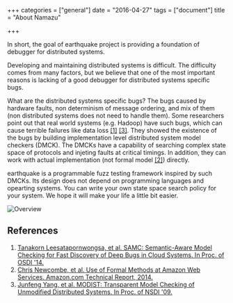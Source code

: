 +++
categories = ["general"]
date = "2016-04-27"
tags = ["document"]
title = "About Namazu"

+++

In short, the goal of earthquake project is providing a foundation of debugger for distributed systems.

Developing and maintaining distributed systems is difficult. 
The difficulty comes from many factors, 
but we believe that one of the most important reasons is lacking of a good debugger for distributed systems specific bugs.

What are the distributed systems specific bugs?
The bugs caused by hardware faults, non determinism of message ordering, and mix of them
(non distributed systems does not need to handle them).
Some researchers point out that real world systems (e.g. Hadoop) have such bugs, 
which can cause terrible failures like data loss [\[1\]][1] [\[3\]][3]. 
They showed the existence of the bugs by building implementation level distributed system model checkers (DMCK).
The DMCKs have a capability of searching complex state space of protocols and injeting faults at critical timings.
In addition, they can work with actual implementation (not formal model [\[2\]][2]) directly.

earthquake is a programmable fuzz testing framework inspired by such DMCKs.
Its design does not depend on programming languages and opearting systems.
You can write your own state space search policy for your system.
We hope it will make your life a little bit easier.

![Overview](/earthquake/images/overview.png)

[1]: https://www.usenix.org/conference/osdi14/technical-sessions/presentation/leesatapornwongsa "Tanakorn Leesatapornwongsa, et al. SAMC: Semantic-Aware Model Checking for Fast Discovery of Deep Bugs in Cloud Systems. In Proc. of OSDI '14."
[2]: http://research.microsoft.com/en-us/um/people/lamport/tla/formal-methods-amazon.pdf "Chris Newcombe, et al. Use of Formal Methods at Amazon Web Services. Amazon.com Technical Report, 2014."
[3]: https://www.usenix.org/legacy/event/nsdi09/tech/full_papers/yang/yang.pdf "Junfeng Yang, et al. MODIST: Transparent Model Checking of Unmodified Distributed Systems. In Proc. of NSDI '09."

## References
1. [Tanakorn Leesatapornwongsa, et al. SAMC: Semantic-Aware Model Checking for Fast Discovery of Deep Bugs in Cloud Systems. In Proc. of OSDI '14.][1]
2. [Chris Newcombe, et al. Use of Formal Methods at Amazon Web Services. Amazon.com Technical Report, 2014.][2]
3. [Junfeng Yang, et al. MODIST: Transparent Model Checking of Unmodified Distributed Systems. In Proc. of NSDI '09.][3]
